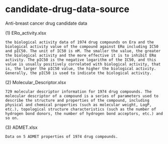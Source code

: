 # candidate-drug-data-source
Anti-breast cancer drug candidate data


(1) ERα_activity.xlsx  
   
    the biological activity data of 1974 drug compounds on Era and the biological activity value of the compound against ERα including IC50 and pIC50. The unit of IC50 is nM. The smaller the value, the greater the biological activity and the more effective it is to inhibit ERα activity. The pIC50 is the negative logarithm of the IC50, and this value is usually positively correlated with biological activity, that is, the larger the pIC50 value, the higher the biological activity. Generally, the pIC50 is used to indicate the biological activity.


(2) Molecular_Descriptor.xlsx  
  
    729 molecular descriptor information for 1974 drug compounds. The molecular descriptor of a compound is a series of parameters used to describe the structure and properties of the compound, including physical and chemical properties (such as molecular weight, LogP, etc.), topological structure characteristics (such as the number of hydrogen bond donors, the number of hydrogen bond acceptors, etc.) and so on.
  
  
(3) ADMET.xlsx  
  
    Data on 5 ADMET properties of 1974 drug compounds.
    
    
